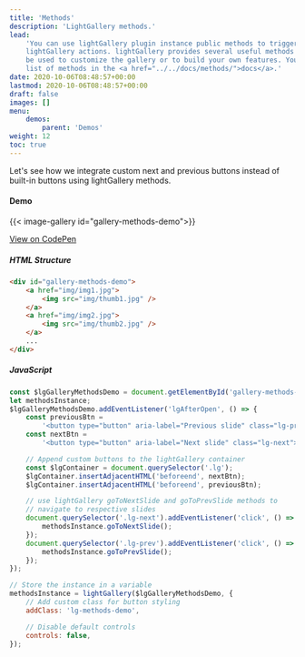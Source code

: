 ```yaml
---
title: 'Methods'
description: 'LightGallery methods.'
lead:
    'You can use lightGallery plugin instance public methods to trigger specific
    lightGallery actions. lightGallery provides several useful methods which can
    be used to customize the gallery or to build your own features. You can find the
    list of methods in the <a href="../../docs/methods/">docs</a>.'
date: 2020-10-06T08:48:57+00:00
lastmod: 2020-10-06T08:48:57+00:00
draft: false
images: []
menu:
    demos:
        parent: 'Demos'
weight: 12
toc: true
---
```


Let's see how we integrate custom next and previous buttons instead of built-in
buttons using lightGallery methods.

#### Demo

{{< image-gallery id="gallery-methods-demo">}}

<div class="codepen-demo">
    <a target="_blank" href="https://codepen.io/sachinchoolur/pen/yLMJYOw">View on CodePen</a>
</div>

##### HTML Structure

```html
<div id="gallery-methods-demo">
    <a href="img/img1.jpg">
        <img src="img/thumb1.jpg" />
    </a>
    <a href="img/img2.jpg">
        <img src="img/thumb2.jpg" />
    </a>
    ...
</div>
```

##### JavaScript

```js
const $lgGalleryMethodsDemo = document.getElementById('gallery-methods-demo');
let methodsInstance;
$lgGalleryMethodsDemo.addEventListener('lgAfterOpen', () => {
    const previousBtn =
        '<button type="button" aria-label="Previous slide" class="lg-prev"> Prev Slide </button>';
    const nextBtn =
        '<button type="button" aria-label="Next slide" class="lg-next"> Next Slide </button>';

    // Append custom buttons to the lightGallery container
    const $lgContainer = document.querySelector('.lg');
    $lgContainer.insertAdjacentHTML('beforeend', nextBtn);
    $lgContainer.insertAdjacentHTML('beforeend', previousBtn);

    // use lightGallery goToNextSlide and goToPrevSlide methods to
    // navigate to respective slides
    document.querySelector('.lg-next').addEventListener('click', () => {
        methodsInstance.goToNextSlide();
    });
    document.querySelector('.lg-prev').addEventListener('click', () => {
        methodsInstance.goToPrevSlide();
    });
});

// Store the instance in a variable
methodsInstance = lightGallery($lgGalleryMethodsDemo, {
    // Add custom class for button styling
    addClass: 'lg-methods-demo',

    // Disable default controls
    controls: false,
});
```
